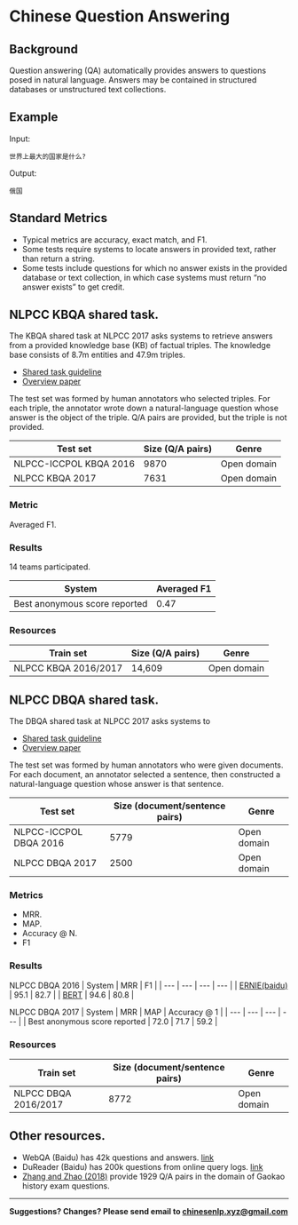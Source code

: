 # Chinese Question Answering


## Background

Question answering (QA) automatically provides answers to questions posed in natural language.  Answers may be contained in structured databases or unstructured text collections.

## Example

Input:

```
世界上最大的国家是什么?
```

Output:

```
俄国
```

## Standard Metrics

* Typical metrics are accuracy, exact match, and F1.
* Some tests require systems to locate answers in provided text, rather than return a string.
* Some tests include questions for which no answer exists in the provided database or text collection, in which case systems must return “no answer exists” to get credit.


## <span class="t">NLPCC KBQA shared task</span>.

The KBQA shared task at NLPCC 2017 asks systems to retrieve answers from a provided knowledge base (KB) of factual triples.  The knowledge base consists of 8.7m entities and 47.9m triples.
* [Shared task guideline](http://tcci.ccf.org.cn/conference/2017/dldoc/taskgline05.pdf)
* [Overview paper](http://tcci.ccf.org.cn/conference/2017/papers/2052.pdf)

The test set was formed by human annotators who selected triples.  For each triple, the annotator wrote down a natural-language question whose answer is the object of the triple.  Q/A pairs are provided, but the triple is not provided.

|  Test set | Size (Q/A pairs) | Genre |
| --- | --- | --- |
|  NLPCC-ICCPOL KBQA 2016 | 9870 | Open domain |
|  NLPCC KBQA 2017 | 7631 | Open domain |


### Metric

Averaged F1.

### Results

14 teams participated.

|  System | Averaged F1 |
| --- | --- |
|  Best anonymous score reported | 0.47 |

### Resources

|  Train set | Size (Q/A pairs) | Genre |
| --- | --- | --- |
|  NLPCC KBQA 2016/2017 | 14,609 | Open domain |


## <span class="t">NLPCC DBQA shared task</span>.

The DBQA shared task at NLPCC 2017 asks systems to 

* [Shared task guideline](http://tcci.ccf.org.cn/conference/2017/dldoc/taskgline05.pdf)
* [Overview paper](http://tcci.ccf.org.cn/conference/2017/papers/2052.pdf)

The test set was formed by human annotators who were given documents.  For each document, an annotator selected a sentence, then constructed a natural-language question whose answer is that sentence.

|  Test set | Size (document/sentence pairs) | Genre |
| --- | --- | --- |
|  NLPCC-ICCPOL DBQA 2016 | 5779 | Open domain |
|  NLPCC DBQA 2017 | 2500 | Open domain |


### Metrics

* MRR.
* MAP.
* Accuracy @ N.
* F1

### Results

NLPCC DBQA 2016
|  System | MRR | F1 |
| --- | --- | --- | --- |
|  [ERNIE(baidu)](https://arxiv.org/pdf/1904.09223.pdf) | 95.1 | 82.7 |
|  [BERT](https://arxiv.org/pdf/1810.04805.pdf) | 94.6 | 80.8 |

NLPCC DBQA 2017
|  System | MRR | MAP | Accuracy @ 1 |
| --- | --- | --- | --- |
|  Best anonymous score reported | 72.0 | 71.7 | 59.2 |

### Resources

|  Train set | Size (document/sentence pairs) | Genre |
| --- | --- | --- |
|  NLPCC DBQA 2016/2017 | 8772 | Open domain |



## Other resources.

* WebQA (Baidu) has 42k questions and answers. [link](https://arxiv.org/pdf/1607.06275.pdf)
* DuReader (Baidu) has 200k questions from online query logs. [link](https://arxiv.org/pdf/1711.05073.pdf)
* [Zhang and Zhao (2018)](http://aclweb.org/anthology/C18-1038) provide 1929 Q/A pairs in the domain of Gaokao history exam questions.


---

**Suggestions? Changes? Please send email to [chinesenlp.xyz@gmail.com](mailto:chinesenlp.xyz@gmail.com)**


